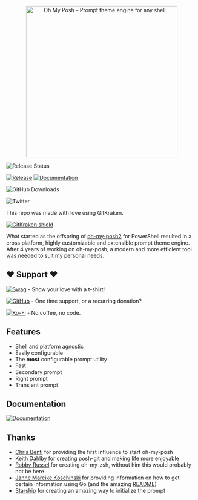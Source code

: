 <!-- markdownlint-disable -->
<p align="center">
  <img
    width="400"
    src="https://raw.githubusercontent.com/jandedobbeleer/oh-my-posh/main/website/static/img/logo.png"
    alt="Oh My Posh – Prompt theme engine for any shell"
  />
</p>
<!-- markdownlint-enable -->
<!-- markdownlint-disable first-header-h1 -->

![Release Status][release-status]

[![Release][release-badge]][release]
[![Documentation][docs-badge]][docs]

![GitHub Downloads][gh-downloads]

![Twitter][twitter]

This repo was made with love using GitKraken.

[![GitKraken shield][kraken]][kraken-ref]

What started as the offspring of [oh-my-posh2][oh-my-posh2] for PowerShell resulted in a cross platform,
highly customizable and extensible prompt theme engine. After 4 years of working on oh-my-posh,
a modern and more efficient tool was needed to suit my personal needs.

## ❤ Support ❤

[![Swag][swag-badge]][swag] - Show your love with a t-shirt!

[![GitHub][github-badge]][github-sponsors] - One time support, or a recurring donation?

[![Ko-Fi][kofi-badge]][kofi] - No coffee, no code.

## Features

* Shell and platform agnostic
* Easily configurable
* The **most** configurable prompt utility
* Fast
* Secondary prompt
* Right prompt
* Transient prompt

## Documentation

[![Documentation][docs-badge]][docs]

## Thanks

* [Chris Benti][chrisbenti-psconfig] for providing the first influence to start oh-my-posh
* [Keith Dahlby][keithdahlby-poshgit] for creating posh-git and making life more enjoyable
* [Robby Russel][oh-my-zsh] for creating oh-my-zsh, without him this would probably not be here
* [Janne Mareike Koschinski][justjanne] for providing information on how to get certain information
using Go (and the amazing [README][powerline-go])
* [Starship][starship] for creating an amazing way to initialize the prompt

[release-status]: https://img.shields.io/github/workflow/status/jandedobbeleer/oh-my-posh/Release?label=Build
[gh-downloads]: https://img.shields.io/github/downloads/jandedobbeleer/oh-my-posh/total?color=pink&label=GitHub%20Downloads
[twitter]: https://shields.io/twitter/follow/jandedobbeleer?label=Follow
[kraken]: https://img.shields.io/badge/GitKraken-Legendary%20Git%20Tools-teal?style=plastic&logo=gitkraken
[kraken-ref]: https://www.gitkraken.com/invite/nQmDPR9D
[oh-my-posh2]: https://github.com/JanDeDobbeleer/oh-my-posh2
[swag-badge]: https://img.shields.io/badge/Swag-Get%20some!-blue
[swag]: https://swag.ohmyposh.dev
[github-badge]: https://img.shields.io/badge/-Sponsor-fafbfc?logo=GitHub%20Sponsors
[github-sponsors]: https://github.com/sponsors/JanDeDobbeleer
[kofi-badge]: https://img.shields.io/badge/Ko--fi-Buy%20me%20a%20coffee!-%2346b798.svg
[kofi]: https://ko-fi.com/jandedobbeleer
[docs-badge]: https://img.shields.io/badge/Docs-ohmyposh.dev-blue
[docs]: https://ohmyposh.dev
[release-badge]: https://img.shields.io/github/v/release/jandedobbeleer/oh-my-posh?label=Release
[release]: https://github.com/JanDeDobbeleer/oh-my-posh/releases/latest
[chrisbenti-psconfig]: https://github.com/chrisbenti/PS-Config
[keithdahlby-poshgit]: https://github.com/dahlbyk/posh-git
[oh-my-zsh]: https://github.com/robbyrussell/oh-my-zsh
[justjanne]: https://github.com/justjanne
[powerline-go]: https://github.com/justjanne/powerline-go
[starship]: https://github.com/starship/starship/blob/master/src/init/mod.rs